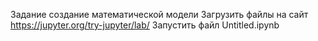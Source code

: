 Задание создание математической модели
Загрузить файлы на сайт https://jupyter.org/try-jupyter/lab/
Запустить файл Untitled.ipynb
